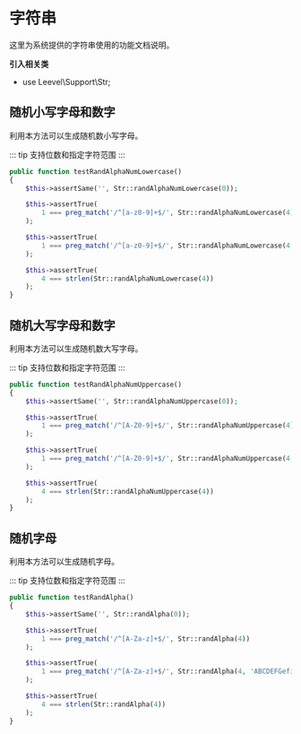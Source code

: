 # 字符串

这里为系统提供的字符串使用的功能文档说明。

**引入相关类**

 * use Leevel\Support\Str;
## 随机小写字母和数字

利用本方法可以生成随机数小写字母。

::: tip
支持位数和指定字符范围
:::
    
``` php
public function testRandAlphaNumLowercase()
{
    $this->assertSame('', Str::randAlphaNumLowercase(0));

    $this->assertTrue(
        1 === preg_match('/^[a-z0-9]+$/', Str::randAlphaNumLowercase(4))
    );

    $this->assertTrue(
        1 === preg_match('/^[a-z0-9]+$/', Str::randAlphaNumLowercase(4, 'cdefghigk2450'))
    );

    $this->assertTrue(
        4 === strlen(Str::randAlphaNumLowercase(4))
    );
}
```
    
## 随机大写字母和数字

利用本方法可以生成随机数大写字母。

::: tip
支持位数和指定字符范围
:::
    
``` php
public function testRandAlphaNumUppercase()
{
    $this->assertSame('', Str::randAlphaNumUppercase(0));

    $this->assertTrue(
        1 === preg_match('/^[A-Z0-9]+$/', Str::randAlphaNumUppercase(4))
    );

    $this->assertTrue(
        1 === preg_match('/^[A-Z0-9]+$/', Str::randAlphaNumUppercase(4, 'ABCDEFG1245'))
    );

    $this->assertTrue(
        4 === strlen(Str::randAlphaNumUppercase(4))
    );
}
```
    
## 随机字母

利用本方法可以生成随机字母。

::: tip
支持位数和指定字符范围
:::
    
``` php
public function testRandAlpha()
{
    $this->assertSame('', Str::randAlpha(0));

    $this->assertTrue(
        1 === preg_match('/^[A-Za-z]+$/', Str::randAlpha(4))
    );

    $this->assertTrue(
        1 === preg_match('/^[A-Za-z]+$/', Str::randAlpha(4, 'ABCDEFGefijk'))
    );

    $this->assertTrue(
        4 === strlen(Str::randAlpha(4))
    );
}
```